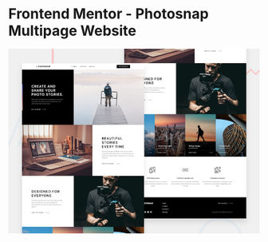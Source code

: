 # Frontend Mentor - Photosnap Multipage Website

![Design preview for the Photosnap Multipage Website coding challenge](./design/preview.jpg)